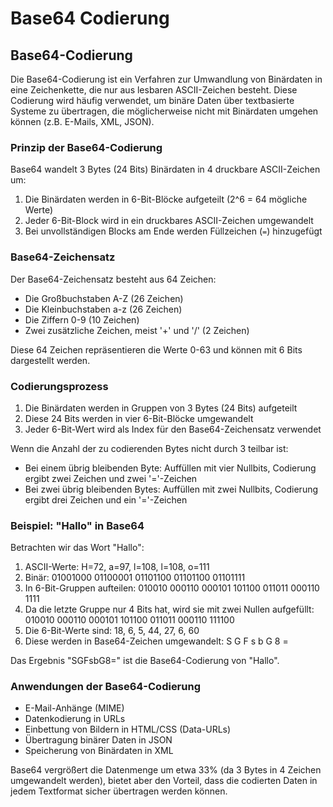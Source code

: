 # Base64 Codierung

## Base64-Codierung

Die Base64-Codierung ist ein Verfahren zur Umwandlung von Binärdaten in eine
Zeichenkette, die nur aus lesbaren ASCII-Zeichen besteht. Diese Codierung wird
häufig verwendet, um binäre Daten über textbasierte Systeme zu übertragen, die
möglicherweise nicht mit Binärdaten umgehen können (z.B. E-Mails, XML, JSON). 

### Prinzip der Base64-Codierung

Base64 wandelt 3 Bytes (24 Bits) Binärdaten in 4 druckbare ASCII-Zeichen um:

1. Die Binärdaten werden in 6-Bit-Blöcke aufgeteilt (2^6 = 64 mögliche Werte)
2. Jeder 6-Bit-Block wird in ein druckbares ASCII-Zeichen umgewandelt
3. Bei unvollständigen Blocks am Ende werden Füllzeichen (`=`) hinzugefügt

### Base64-Zeichensatz

Der Base64-Zeichensatz besteht aus 64 Zeichen:
- Die Großbuchstaben A-Z (26 Zeichen)
- Die Kleinbuchstaben a-z (26 Zeichen)
- Die Ziffern 0-9 (10 Zeichen)
- Zwei zusätzliche Zeichen, meist '+' und '/' (2 Zeichen)

Diese 64 Zeichen repräsentieren die Werte 0-63 und können mit 6 Bits dargestellt
werden. 

### Codierungsprozess

1. Die Binärdaten werden in Gruppen von 3 Bytes (24 Bits) aufgeteilt
2. Diese 24 Bits werden in vier 6-Bit-Blöcke umgewandelt
3. Jeder 6-Bit-Wert wird als Index für den Base64-Zeichensatz verwendet

Wenn die Anzahl der zu codierenden Bytes nicht durch 3 teilbar ist:
- Bei einem übrig bleibenden Byte: Auffüllen mit vier Nullbits, Codierung ergibt
  zwei Zeichen und zwei '='-Zeichen 
- Bei zwei übrig bleibenden Bytes: Auffüllen mit zwei Nullbits, Codierung ergibt
  drei Zeichen und ein '='-Zeichen 

### Beispiel: "Hallo" in Base64



Betrachten wir das Wort "Hallo":

1. ASCII-Werte: H=72, a=97, l=108, l=108, o=111
2. Binär: 01001000 01100001 01101100 01101100 01101111
3. In 6-Bit-Gruppen aufteilen: 010010 000110 000101 101100 011011 000110 1111
4. Da die letzte Gruppe nur 4 Bits hat, wird sie mit zwei Nullen aufgefüllt: 010010 000110 000101 101100 011011 000110 111100
5. Die 6-Bit-Werte sind: 18, 6, 5, 44, 27, 6, 60
6. Diese werden in Base64-Zeichen umgewandelt: S G F s b G 8 =

Das Ergebnis "SGFsbG8=" ist die Base64-Codierung von "Hallo".

### Anwendungen der Base64-Codierung

- E-Mail-Anhänge (MIME)
- Datenkodierung in URLs
- Einbettung von Bildern in HTML/CSS (Data-URLs)
- Übertragung binärer Daten in JSON
- Speicherung von Binärdaten in XML

Base64 vergrößert die Datenmenge um etwa 33% (da 3 Bytes in 4 Zeichen
umgewandelt werden), bietet aber den Vorteil, dass die codierten Daten in jedem
Textformat sicher übertragen werden können. 
